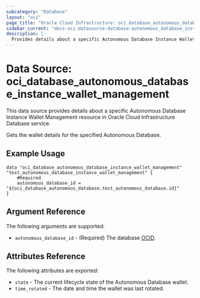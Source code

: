 ```yaml
---
subcategory: "Database"
layout: "oci"
page_title: "Oracle Cloud Infrastructure: oci_database_autonomous_database_instance_wallet_management"
sidebar_current: "docs-oci-datasource-database-autonomous_database_instance_wallet_management"
description: |-
  Provides details about a specific Autonomous Database Instance Wallet Management in Oracle Cloud Infrastructure Database service
---
```


# Data Source: oci_database_autonomous_database_instance_wallet_management
This data source provides details about a specific Autonomous Database Instance Wallet Management resource in Oracle Cloud Infrastructure Database service.

Gets the wallet details for the specified Autonomous Database.


## Example Usage

```hcl
data "oci_database_autonomous_database_instance_wallet_management" "test_autonomous_database_instance_wallet_management" {
	#Required
	autonomous_database_id = "${oci_database_autonomous_database.test_autonomous_database.id}"
}
```

## Argument Reference

The following arguments are supported:

* `autonomous_database_id` - (Required) The database [OCID](https://docs.cloud.oracle.com/iaas/Content/General/Concepts/identifiers.htm).


## Attributes Reference

The following attributes are exported:

* `state` - The current lifecycle state of the Autonomous Database wallet.
* `time_rotated` - The date and time the wallet was last rotated.

